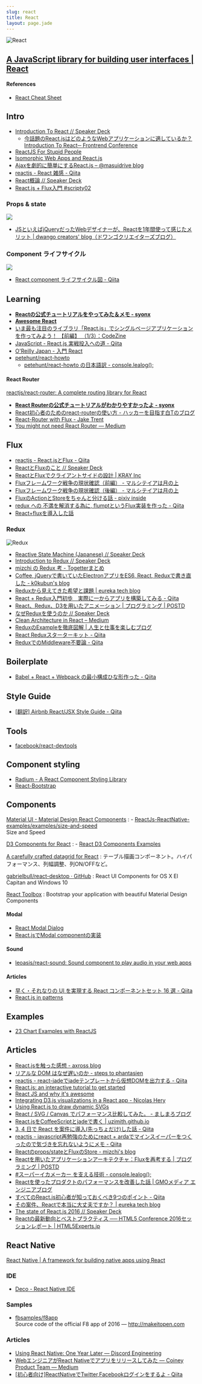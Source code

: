 ```yaml
---
slug: react
title: React
layout: page.jade
---
```


![React](/wiki/assets/img/React.png)

<div id="gollum-heading">
  <h2>
    <a href="http://facebook.github.io/react/">A JavaScript library for building user interfaces | React</a>
  </h2>
</div>

#### References
- [React Cheat Sheet](http://reactcheatsheet.com/)


## Intro
- [Introduction To React // Speaker Deck](https://speakerdeck.com/hokaccha/introduction-to-react)
    - [今話題のReact.jsはどのようなWebアプリケーションに適しているか？ Introduction To React─ Frontrend Conference](http://html5experts.jp/hokaccha/13301/)
- [ReactJS For Stupid People](http://blog.andrewray.me/reactjs-for-stupid-people/)
- [Isomorphic Web Apps and React.js](http://jsforallof.us/2015/02/23/isomorphic-web-apps-and-react-js/)
- [Ajaxを劇的に簡単にするReact.js – @masuidrive blog](http://blog.masuidrive.jp/2015/03/03/react/)
- [reactjs - React 雑感 - Qiita](http://qiita.com/naoya@github/items/a4d54f5ab008c3fa4055)
- [React概論 // Speaker Deck](https://speakerdeck.com/naoya/reactgai-lun)
- [React.js + Flux入門 #scripty02](http://www.slideshare.net/techblogyahoo/reactjs-flux-scripty02)

### Props & state
![](/wiki/assets/img/react-inheritance.gif)
- [JSといえばjQueryだったWebデザイナーが、Reactを1年間使って感じたメリット | dwango creators' blog（ドワンゴクリエイターズブログ）](http://creator.dwango.co.jp/3413.html)

### Component ライフサイクル
![](/wiki/assets/img/react-lifecycle.png)
- [React component ライフサイクル図 \- Qiita](http://qiita.com/kawachi/items/092bfc281f88e3a6e456)


## Learning
- __[Reactの公式チュートリアルをやってみた＆メモ - syonx](http://syonx.hatenablog.com/entry/2015/03/15/060000)__
- __[Awesome React](https://github.com/enaqx/awesome-react)__
- [いま最も注目のライブラリ「React.js」でシングルページアプリケーションを作ってみよう！ 【前編】 （1/3）：CodeZine](http://codezine.jp/article/detail/8491)
- [JavaScript - React.js 実戦投入への道 - Qiita](http://qiita.com/icoxfog417/items/5d79b3336226aa51e30d)
- [O'Reilly Japan - 入門 React](http://www.oreilly.co.jp/books/9784873117195/)
- [petehunt/react-howto](https://github.com/petehunt/react-howto)
  - [petehunt/react-howto の日本語訳 - console.lealog();](http://lealog.hateblo.jp/entry/2016/01/07/170707)

#### React Router
[reactjs/react-router: A complete routing library for React](https://github.com/reactjs/react-router)

- __[React Routerの公式チュートリアルがわかりやすかったよ - syonx](http://syonx.hatenablog.com/entry/2016/02/28/160557)__
- [React初心者のためのreact-routerの使い方 - ハッカーを目指す白Tのブログ](http://beck23.hatenablog.com/entry/2015/02/20/054900)
- [React-Router with Flux - Jake Trent](http://jaketrent.com/post/react-router-with-flux/)
- [You might not need React Router — Medium](https://medium.com/@tarkus/you-might-not-need-react-router-38673620f3d#.fn0q2pm2g)


## Flux
- [reactjs - React.jsとFlux - Qiita](http://qiita.com/koba04/items/b32ba449d753fdb2b597)
- [ReactとFluxのこと // Speaker Deck](https://speakerdeck.com/geta6/reacttofluxfalsekoto)
- [ReactとFluxでクライアントサイドの設計 | KRAY Inc](http://kray.jp/blog/react-flux/)
- [Fluxフレームワーク戦争の現状確認（前編） - マルシテイアは月の上](http://amagitakayosi.hatenablog.com/entry/2015/12/02/172453)
- [Fluxフレームワーク戦争の現状確認（後編） - マルシテイアは月の上](http://amagitakayosi.hatenablog.com/entry/2015/12/25/080000)
- [FluxのActionとStoreをちゃんと分ける話 - pixiv inside](http://inside.pixiv.net/entry/2015/12/19/113746)
- [redux への 不満を解消する為に, flumptというFlux実装を作った - Qiita](http://qiita.com/mizchi/items/79673c4d406cc85b44aa)
- [React+fluxを導入した話](http://www.slideshare.net/hoto17296/reactflux)

### Redux

![Redux](/wiki/assets/img/redux.jpg)

- [Reactive State Machine \(Japanese\) // Speaker Deck](https://speakerdeck.com/inamiy/reactive-state-machine-japanese)
- [Introduction to Redux // Speaker Deck](https://speakerdeck.com/axross/introduction-to-redux)
- [mizchi の Redux 考 \- Togetterまとめ](https://togetter.com/li/911228)
- [Coffee, jQueryで書いていたElectronアプリをES6, React, Reduxで書き直した \- k0kubun's blog](http://k0kubun.hatenablog.com/entry/2016/03/21/114626)
- [Reduxから見えてきた希望と課題 | eureka tech blog](https://developers.eure.jp/tech/redux_feature/)
- [React + Redux入門初歩　実際に一からアプリを構築してみる - Qiita](http://qiita.com/pentamania/items/859fe5f2f7e9cf12d6ca)
- [React、Redux、D3を用いたアニメーション | プログラミング | POSTD](http://postd.cc/animating-with-react-redux-and-d3/)
- [なぜReduxを使うのか // Speaker Deck](https://speakerdeck.com/kuy/nazereduxwoshi-ufalseka)
- [Clean Architecture in React – Medium](https://medium.com/@axross/wip-react-clean-architecture-386c950d8b3a#.vgygwct23)
- [ReduxのExampleを徹底図解 \| 人生と仕事を楽しむブログ](http://blog.andgenie.jp/articles/1021)
- [React Reduxスターターキット \- Qiita](http://qiita.com/ossan-engineer/items/25babf2025bfe1968b9b)
- [ReduxでのMiddleware不要論 \- Qiita](http://qiita.com/uryyyyyyy/items/d8bae6a7fca1c4732696)


## Boilerplate

- [Babel \+ React \+ Webpack の最小構成ひな形作った \- Qiita](http://qiita.com/ktrysmt/items/aba22b8b3a1fd2031985)


## Style Guide
- [[翻訳] Airbnb React/JSX Style Guide - Qiita](http://qiita.com/koukun/items/e64762e407b8dd5e0247)


## Tools
- [facebook/react-devtools](https://github.com/facebook/react-devtools)


## Component styling
- [Radium - A React Component Styling Library](http://projects.formidablelabs.com/radium/)
- [React-Bootstrap](http://react-bootstrap.github.io/)


## Components

[Material UI - Material Design React Components](http://callemall.github.io/material-ui/#/)
: - [ReactJs-ReactNative-examples/examples/size-and-speed](https://github.com/liesislukas/ReactJs-ReactNative-examples/tree/master/examples/size-and-speed)  
  Size and Speed

[D3 Components for React](https://github.com/codesuki/react-d3-components)
: - [React D3 Components Examples](http://codesuki.github.io/react-d3-components/example.html)

[A carefully crafted datagrid for React](http://zippyui.github.io/react-datagrid/#/)
: テーブル描画コンポーネント。ハイパフォーマンス、列幅調整、列ON/OFFなど。

[gabrielbull/react-desktop · GitHub](https://github.com/gabrielbull/react-desktop)
: React UI Components for OS X El Capitan and Windows 10

[React Toolbox](http://react-toolbox.com/)
: Bootstrap your application with beautiful Material Design Components

#### Modal
- [React Modal Dialog](http://www.qimingweng.com/react-modal-dialog/)
- [React\.jsでModal componentの実装](http://c16e.com/1509031043/)

#### Sound
- [leoasis/react\-sound: Sound component to play audio in your web apps](https://github.com/leoasis/react-sound)

#### Articles
- [早く・それなりの UI を実現する React コンポーネントセット 16 選 \- Qiita](http://qiita.com/kyrieleison/items/39ce30dd2d204791a9ea)
- [React\.js in patterns](http://krasimirtsonev.com/blog/article/react-js-in-design-patterns)


## Examples
- [23 Chart Examples with ReactJS](http://react.rocks/tag/Chart)


## Articles
- [React.jsを触った感想 - axross blog](http://blog.axross.org/entry/2014/12/25/100000)
- [リアルな DOM はなぜ遅いのか - steps to phantasien](http://steps.dodgson.org/b/2014/12/11/why-is-real-dom-slow/)
- [reactjs - react-jadeでjadeテンプレートから仮想DOMを出力する - Qiita](http://qiita.com/mizchi/items/4e17b54cd9cc70d747cc)
- [React.js: an interactive tutorial to get started](http://projs.hackhat.com/react-js-an-interactive-tutorial-to-get-started/)
- [React JS and why it's awesome](http://www.slideshare.net/AndrewHull/react-js-and-why-its-awesome)
- [Integrating D3.js visualizations in a React app - Nicolas Hery](http://nicolashery.com/integrating-d3js-visualizations-in-a-react-app/)
- [Using React.js to draw dynamic SVGs](http://biesnecker.com/2014/10/22/using-reactjs-to-draw-dynamic-svgs/)
- [React / SVG / Canvas でパフォーマンス比較してみた。 - ましまろブログ](http://mashimallow.hatenablog.com/entry/2015/02/02/225250)
- [React.jsをCoffeeScriptとjadeで書く | uzimith.github.io](https://uzimith.github.io/2015/02/13/react-jade-coffee/)
- [3, 4 日で React を案件に導入(先っちょだけ)した話 - Qiita](http://qiita.com/monpy/items/cd6ff929aa52a832df5c)
- [reactjs - javascript再勉強のためにreact + ardaでマインスイーパーをつくったので気づきを忘れないようにメモ - Qiita](http://qiita.com/mmmpa/items/dfdf0f4de70b42ad1138)
- [Reactのprops/stateとFluxのStore - mizchi's blog](http://mizchi.hatenablog.com/entry/2015/08/24/233919)
- [Reactを用いたアプリケーションアーキテクチャ：Fluxを再考する | プログラミング | POSTD](http://postd.cc/application-architecture-with-react-rethinking-flux/)
- [#スーパーイカメーカー を支える技術 - console.lealog();](http://lealog.hateblo.jp/entry/2016/01/22/115913)
- [Reactを使ったプロダクトのパフォーマンスを改善した話 | GMOメディア エンジニアブログ](http://tech.gmo-media.jp/post/141458071484/react-perf-tuning)
- [すべてのReact.js初心者が知っておくべき9つのポイント - Qiita](http://qiita.com/ossan-engineer/items/3622e57ceb70c7f12295)
- [その案件、Reactで本当に大丈夫ですか？ | eureka tech blog](https://developers.eure.jp/tech/react_or_not/)
- [The state of React.js 2016 // Speaker Deck](https://speakerdeck.com/koba04/the-state-of-react-dot-js-2016)
- [Reactの最新動向とベストプラクティス ── HTML5 Conference 2016セッションレポート \| HTML5Experts\.jp](https://html5experts.jp/koba04/20839/)


## React Native
[React Native | A framework for building native apps using React](http://facebook.github.io/react-native/)

### IDE
- [Deco - React Native IDE](https://www.decosoftware.com/)

### Samples
- [fbsamples/f8app](https://github.com/fbsamples/f8app)  
  Source code of the official F8 app of 2016 ― http://makeitopen.com

### Articles
- [Using React Native: One Year Later — Discord Engineering](https://discord.engineering/using-react-native-one-year-later-91fd5e949933#.gwte7xoe1)
- [WebエンジニアがReact Nativeでアプリをリリースしてみた — Coiney Product Team — Medium](https://medium.com/coiney-product-team/web%E3%82%A8%E3%83%B3%E3%82%B8%E3%83%8B%E3%82%A2%E3%81%8Creact-native%E3%81%A7%E3%82%A2%E3%83%97%E3%83%AA%E3%82%92%E3%83%AA%E3%83%AA%E3%83%BC%E3%82%B9%E3%81%97%E3%81%A6%E3%81%BF%E3%81%9F-a11678684548#.159k5mwnn)
- [\[初心者向け\]ReactNativeでTwitter,Facebookログインをするよ \- Qiita](http://qiita.com/endotakashi/items/d23c59673e46d91f2597)
